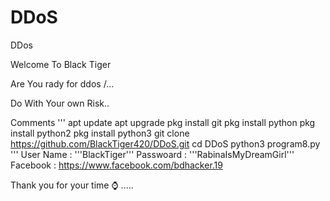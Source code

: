 # DDoS
DDos

Welcome To Black Tiger


Are You rady for ddos /...


Do With Your own Risk..



Comments 
'''
apt update
apt upgrade 
pkg install git
pkg install python
pkg install python2
pkg install python3
git clone https://github.com/BlackTiger420/DDoS.git
cd DDoS
python3 program8.py
'''
User Name : '''BlackTiger'''
Passwoard : '''RabinaIsMyDreamGirl'''
Facebook : https://www.facebook.com/bdhacker.19

Thank you for your time ⌚ .....
